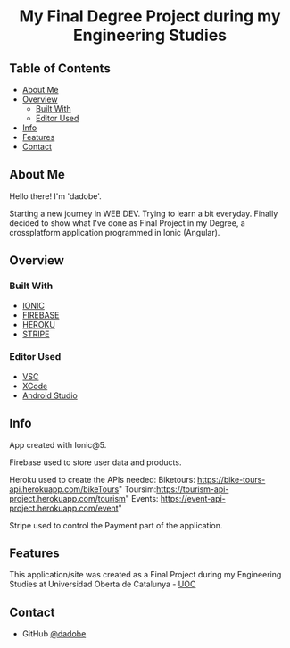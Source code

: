 <!-- Please update value in the {}  -->

<h1 align="center">My Final Degree Project during my Engineering Studies</h1>

<div align="center">
</div>

<!-- TABLE OF CONTENTS -->

## Table of Contents

- [About Me](#about-me)
- [Overview](#overview)
  - [Built With](#built-with)
  - [Editor Used](#editor-used)
- [Info](#info)
- [Features](#features)
- [Contact](#contact)

<!-- ABOUT ME -->

## About Me

Hello there! I'm 'dadobe'.

Starting a new journey in WEB DEV. Trying to learn a bit everyday.
Finally decided to show what I've done as Final Project in my Degree, a crossplatform application programmed in Ionic (Angular).

<!-- OVERVIEW -->

## Overview


### Built With

<!-- This section should list any major frameworks that you built your project using. Here are a few examples.-->

- [IONIC](https://ionicframework.com/)
- [FIREBASE](https://developer.mozilla.org/es/docs/Web/CSS)
- [HEROKU](https://dashboard.heroku.com/login)
- [STRIPE](https://stripe.com/es)

### Editor Used

- [VSC](https://code.visualstudio.com/)
- [XCode](https://en.wikipedia.org/wiki/Xcode)
- [Android Studio](https://developer.android.com/studio)

## Info

App created with Ionic@5.

Firebase used to store user data and products.

Heroku used to create the APIs needed:
    Biketours: https://bike-tours-api.herokuapp.com/bikeTours"
    Toursim:https://tourism-api-project.herokuapp.com/tourism"
    Events: https://event-api-project.herokuapp.com/event"
    
Stripe used to control the Payment part of the application.


## Features

<!-- List the features of your application or follow the template. Don't share the figma file here :) -->

This application/site was created as a Final Project during my Engineering Studies at Universidad Oberta de Catalunya - [UOC](https://studies.uoc.edu/en/study-at-the-uoc)

## Contact

- GitHub [@dadobe](https://github.com/dadobe)
